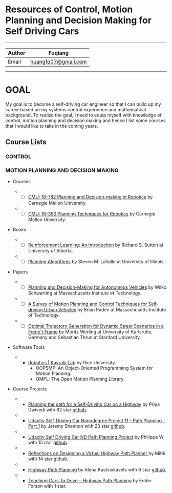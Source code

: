 Resources of Control, Motion Planning and Decision Making for Self Driving Cars
===============

****

|Author|Fuqiang|
|---|---
|Email|huangfq07@gmail.com

****
# GOAL
My goal is to become a self-driving car engineer so that I can build up my career based on my systems control experience and mathematical background. To realize the goal, I need to equip myself with knowledge of control, motion planning and decision making and hence I list some courses that I would like to take in the coming years.

## Course Lists

### CONTROL



### MOTION PLANNING AND DECISION MAKING

  * Courses
    * - [ ] [CMU: 16-782 Planning and Decision-making in Robotics](http://www.cs.cmu.edu/~maxim/classes/robotplanning_grad) by Carnegie Mellon University.
    * - [ ] [CMU: 16-350 Planning Techniques for Robotics](http://www.cs.cmu.edu/~maxim/classes/robotplanning/) by Carnegie Mellon University.
  
  * Books
    * - [ ] [Reinforcement Learning: An Introduction](http://incompleteideas.net/book/bookdraft2017nov5.pdf) by Richard S. Sutton  at University of Alberta.
    * - [ ] [Planning Algorithms](http://planning.cs.uiuc.edu/) by Steven M. LaValle at University of Illinois.
    
  * Papers
    * - [ ] [Planning and Decision-Making for Autonomous Vehicles](https://www.annualreviews.org/doi/abs/10.1146/annurev-control-060117-105157) by Wilko Schwarting at Massachusetts Institute of Technology.
    * - [ ] [A Survey of Motion Planning and Control Techniques for Self-driving Urban Vehicles](https://arxiv.org/pdf/1604.07446.pdf) by Brian Paden at Massachusetts Institute of Technology.
    * - [ ] [Optimal Trajectory Generation for Dynamic Street Scenarios in a Frene´t Frame](https://ieeexplore.ieee.org/stamp/stamp.jsp?tp=&arnumber=5509799) by Moritz Werling at University of Karlsruhe, Germany and Sebastian Thrun at Stanford University.

  * Software Tools
    * - [Robotics | Kavraki Lab](http://kavrakilab.org/software.html) by Rice University. 
        * OOPSMP: An Object-Oriented Programming System for Motion Planning.
        * OMPL: The Open Motion Planning Library.
  
  * Course Projects
    * - [Planning the path for a Self-Driving Car on a Highway](https://towardsdatascience.com/planning-the-path-for-a-self-driving-car-on-a-highway-7134fddd8707) by Priya Dwivedi with 82 star [github](https://github.com/priya-dwivedi/CarND/tree/master/Term3/CarND-Path_Planning-P1).
    * - [Udacity Self-Driving Car Nanodegree Project 11 - Path Planning - Part 1](http://jeremyshannon.com/2017/08/25/udacity-sdcnd-path-planning-pt1.html) by Jeremy Shannon with 23 star [github](https://github.com/jeremy-shannon/CarND-Path-Planning-Project). 
    * - [Udacity Self Driving Car ND Path Planning Project](https://medium.com/@philippe.weingertner/udacity-self-driving-car-nd-path-planning-project-6558f6d77887) by Philippe W with 15 star [github](https://github.com/PhilippeW83440/CarND-Path-Planning-Project). 
    * - [Reflections on Designing a Virtual Highway Path Planner ](https://medium.com/@mithi/reflections-on-designing-a-virtual-highway-path-planner-part-1-3-937259164650) by Mithi with 14 star [github](https://github.com/mithi/highway-path-planning).
    * - [Highway Path Planning](https://medium.com/@kastsiukavets.alena/highway-path-planning-696215cbf062) by Alena Kastsiukavets with 6 star [github](https://github.com/Helen1987/CarND-Path-Planning-Project).
    * - [Teaching Cars To Drive — Highway Path Planning](https://towardsdatascience.com/teaching-cars-to-drive-highway-path-planning-109c49f9f86c) by Eddie Forson with 1 star. 




